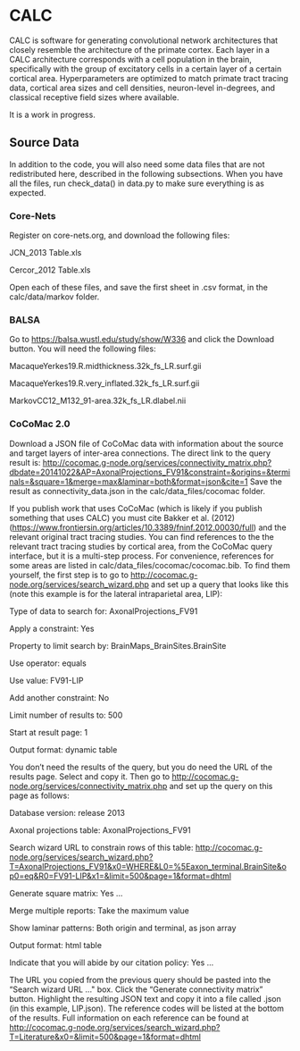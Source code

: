 # CALC
CALC is software for generating convolutional network architectures that closely resemble the architecture of the primate cortex. Each layer in a CALC architecture corresponds with a cell population in the brain, specifically with the group of excitatory cells in a certain layer of a certain cortical area. Hyperparameters are optimized to match primate tract tracing data, cortical area sizes and cell densities, neuron-level in-degrees, and classical receptive field sizes where available. 

It is a work in progress.

## Source Data
In addition to the code, you will also need some data files that are not redistributed here, described in the following subsections. When you have all the files, run check_data() in data.py to make sure everything is as expected.

### Core-Nets
Register on core-nets.org, and download the following files:

JCN_2013 Table.xls

Cercor_2012 Table.xls

Open each of these files, and save the first sheet in .csv format, in the calc/data/markov folder.

### BALSA
Go to https://balsa.wustl.edu/study/show/W336 and click the Download button. You will need the following files: 

MacaqueYerkes19.R.midthickness.32k_fs_LR.surf.gii

MacaqueYerkes19.R.very_inflated.32k_fs_LR.surf.gii

MarkovCC12_M132_91-area.32k_fs_LR.dlabel.nii

### CoCoMac 2.0
Download a JSON file of CoCoMac data with information about the source and target layers of inter-area connections. The direct link to the query result is: http://cocomac.g-node.org/services/connectivity_matrix.php?dbdate=20141022&AP=AxonalProjections_FV91&constraint=&origins=&terminals=&square=1&merge=max&laminar=both&format=json&cite=1 Save the result as connectivity_data.json in the calc/data_files/cocomac folder. 

If you publish work that uses CoCoMac (which is likely if you publish something that uses CALC) you must cite Bakker et al. (2012) (https://www.frontiersin.org/articles/10.3389/fninf.2012.00030/full) and the relevant original tract tracing studies. You can find references to the the relevant tract tracing studies by cortical area, from the CoCoMac query interface, but it is a multi-step process. For convenience, references for some areas are listed in calc/data_files/cocomac/cocomac.bib. To find them yourself, the first step is to go to http://cocomac.g-node.org/services/search_wizard.php and set up a query that looks like this (note this example is for the lateral intraparietal area, LIP): 

Type of data to search for: AxonalProjections_FV91

Apply a constraint: Yes

Property to limit search by: BrainMaps_BrainSites.BrainSite

Use operator: equals

Use value: FV91-LIP

Add another constraint: No 

Limit number of results to: 500

Start at result page: 1

Output format: dynamic table

You don’t need the results of the query, but you do need the URL of the results page. Select and copy it. Then go to http://cocomac.g-node.org/services/connectivity_matrix.php and set up the query on this page as follows: 

Database version: release 2013

Axonal projections table: AxonalProjections_FV91

Search wizard URL to constrain rows of this table: http://cocomac.g-node.org/services/search_wizard.php?T=AxonalProjections_FV91&x0=WHERE&L0=%5Eaxon_terminal.BrainSite&op0=eq&R0=FV91-LIP&x1=&limit=500&page=1&format=dhtml

Generate square matrix: Yes ...

Merge multiple reports: Take the maximum value

Show laminar patterns: Both origin and terminal, as json array

Output format: html table

Indicate that you will abide by our citation policy: Yes ... 

The URL you copied from the previous query should be pasted into the “Search wizard URL ..." box. Click the “Generate connectivity matrix” button. Highlight the resulting JSON text and copy it into a file called <AREA-NAME>.json (in this example, LIP.json). The reference codes will be listed at the bottom of the results. Full information on each reference can be found at http://cocomac.g-node.org/services/search_wizard.php?T=Literature&x0=&limit=500&page=1&format=dhtml 

